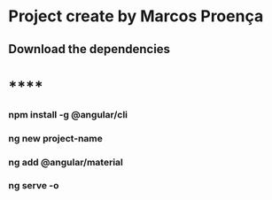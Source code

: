# Project create by Marcos Proença

## Download the dependencies

# ************\*\*\*\*************

### npm install -g @angular/cli

### ng new project-name

### ng add @angular/material

### ng serve -o

